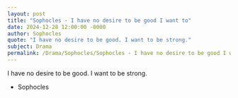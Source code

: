 ```yaml
---
layout: post
title: "Sophocles - I have no desire to be good I want to"
date: 2024-12-28 12:00:00 -0000
author: Sophocles
quote: "I have no desire to be good. I want to be strong."
subject: Drama
permalink: /Drama/Sophocles/Sophocles - I have no desire to be good I want to
---
```


I have no desire to be good. I want to be strong.

- Sophocles
